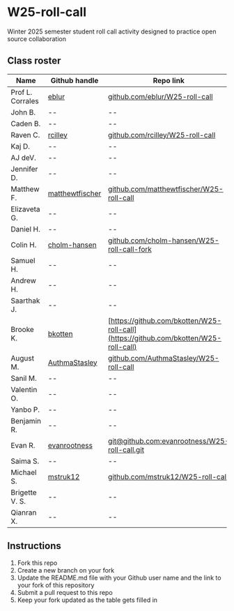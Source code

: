 # W25-roll-call
Winter 2025 semester student roll call activity designed to practice open source collaboration

## Class roster

| Name  | Github handle | Repo link |
|------|---------------|--------------|
| Prof L. Corrales | [eblur](https://github.com/eblur) | [github.com/eblur/W25-roll-call](https://github.com/eblur/W25-roll-call) |
| John B. | -- | -- |
| Caden B. | -- | -- |
| Raven C. | [rcilley](https://github.com/rcilley) | [github.com/rcilley/W25-roll-call](https://github.com/rcilley/W25-roll-call) |
| Kaj D. | -- | -- |
| AJ deV. | -- | -- |
| Jennifer D. | -- | -- |
| Matthew F. | [matthewtfischer](https://github.com/matthewtfischer) | [github.com/matthewtfischer/W25-roll-call](https://github.com/matthewtfischer/W25-roll-call) |
| Elizaveta G. | -- | -- |
| Daniel H. | -- | -- |
| Colin H. |[cholm-hansen](https://github.com/cholm-hansen) |[github.com/cholm-hansen/W25-roll-call-fork](https://github.com/cholm-hansen/W25-roll-call-fork) |
| Samuel H. | -- | -- |
| Andrew H. | -- | -- |
| Saarthak J. | -- | -- |
| Brooke K. | [bkotten](https://github.com/bkotten) | [https://github.com/bkotten/W25-roll-call](https://github.com/bkotten/W25-roll-call) |
| August M. | [AuthmaStasley](https://github.com/AuthmaStasley) | [github.com/AuthmaStasley/W25-roll-call](https://github.com/AuthmaStasley/W25-roll-call) |
| Sanil M. | -- | -- |
| Valentin O. | -- | -- |
| Yanbo P. | -- | -- |
| Benjamin R. | -- | -- |
| Evan R. | [evanrootness](https://github.com/evanrootness) | [git@github.com:evanrootness/W25-roll-call.git](https://github.com/evanrootness) |
| Saima S. | -- | -- |
| Michael S. | [mstruk12](https://github.com/mstruk) | [github.com/mstruk12/W25-roll-call](https://github.com/mstruk12/W25-roll-call) |
| Brigette V. S. | -- | -- |
| Qianran X. | -- | -- |

## Instructions

1. Fork this repo
2. Create a new branch on your fork
3. Update the README.md file with your Github user name and the link to your fork of this repository
4. Submit a pull request to this repo
5. Keep your fork updated as the table gets filled in
